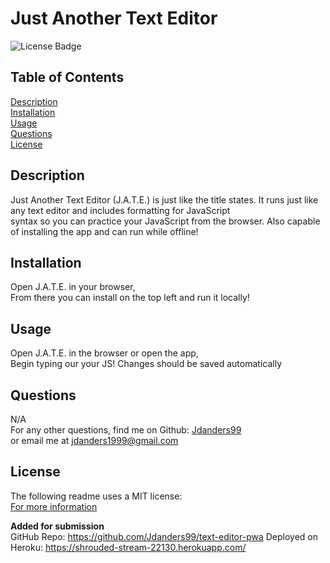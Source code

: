 # Just Another Text Editor
![License Badge](https://img.shields.io/badge/license-MIT-orange)
  
## Table of Contents
[Description](#description)  
[Installation](#installation)  
[Usage](#usage)   
[Questions](#questions)  
[License](#license)  

## Description
Just Another Text Editor (J.A.T.E.) is just like the title states. It runs just like any text editor and includes formatting for JavaScript  
syntax so you can practice your JavaScript from the browser. Also capable of installing the app and can run while offline!

## Installation
Open J.A.T.E. in your browser,  
From there you can install on the top left and run it locally!

## Usage
Open J.A.T.E. in the browser or open the app,  
Begin typing our your JS! Changes should be saved automatically

## Questions
N/A  
For any other questions, find me on Github: [Jdanders99](https://github.com/Jdanders99)  
or email me at [jdanders1999@gmail.com](mailto:jdanders1999@gmail.com)

## License
The following readme uses a MIT license:  
[For more information](https://choosealicense.com/licenses/mit/)  

**Added for submission**  
GitHub Repo: https://github.com/Jdanders99/text-editor-pwa
Deployed on Heroku: https://shrouded-stream-22130.herokuapp.com/
